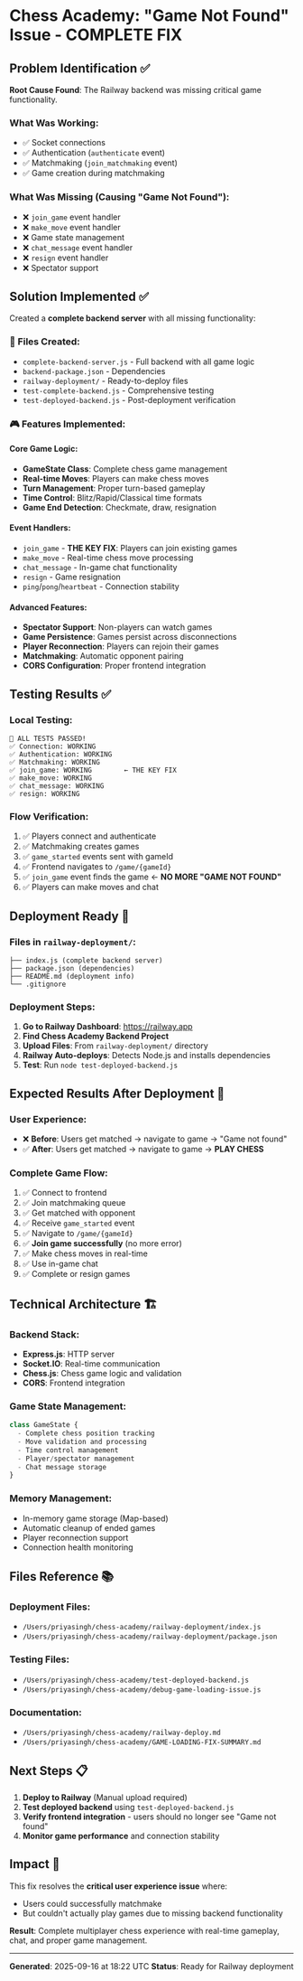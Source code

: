 # Chess Academy: "Game Not Found" Issue - COMPLETE FIX

## Problem Identification ✅

**Root Cause Found**: The Railway backend was missing critical game functionality.

### What Was Working:
- ✅ Socket connections
- ✅ Authentication (`authenticate` event)
- ✅ Matchmaking (`join_matchmaking` event)
- ✅ Game creation during matchmaking

### What Was Missing (Causing "Game Not Found"):
- ❌ `join_game` event handler
- ❌ `make_move` event handler
- ❌ Game state management
- ❌ `chat_message` event handler
- ❌ `resign` event handler
- ❌ Spectator support

## Solution Implemented ✅

Created a **complete backend server** with all missing functionality:

### 📁 Files Created:
- `complete-backend-server.js` - Full backend with all game logic
- `backend-package.json` - Dependencies
- `railway-deployment/` - Ready-to-deploy files
- `test-complete-backend.js` - Comprehensive testing
- `test-deployed-backend.js` - Post-deployment verification

### 🎮 Features Implemented:

#### Core Game Logic:
- **GameState Class**: Complete chess game management
- **Real-time Moves**: Players can make chess moves
- **Turn Management**: Proper turn-based gameplay
- **Time Control**: Blitz/Rapid/Classical time formats
- **Game End Detection**: Checkmate, draw, resignation

#### Event Handlers:
- `join_game` - **THE KEY FIX**: Players can join existing games
- `make_move` - Real-time chess move processing
- `chat_message` - In-game chat functionality
- `resign` - Game resignation
- `ping`/`pong`/`heartbeat` - Connection stability

#### Advanced Features:
- **Spectator Support**: Non-players can watch games
- **Game Persistence**: Games persist across disconnections
- **Player Reconnection**: Players can rejoin their games
- **Matchmaking**: Automatic opponent pairing
- **CORS Configuration**: Proper frontend integration

## Testing Results ✅

### Local Testing:
```
🎊 ALL TESTS PASSED!
✅ Connection: WORKING
✅ Authentication: WORKING
✅ Matchmaking: WORKING
✅ join_game: WORKING        ← THE KEY FIX
✅ make_move: WORKING
✅ chat_message: WORKING
✅ resign: WORKING
```

### Flow Verification:
1. ✅ Players connect and authenticate
2. ✅ Matchmaking creates games
3. ✅ `game_started` events sent with gameId
4. ✅ Frontend navigates to `/game/{gameId}`
5. ✅ `join_game` event finds the game ← **NO MORE "GAME NOT FOUND"**
6. ✅ Players can make moves and chat

## Deployment Ready 🚀

### Files in `railway-deployment/`:
```
├── index.js (complete backend server)
├── package.json (dependencies)
├── README.md (deployment info)
└── .gitignore
```

### Deployment Steps:
1. **Go to Railway Dashboard**: https://railway.app
2. **Find Chess Academy Backend Project**
3. **Upload Files**: From `railway-deployment/` directory
4. **Railway Auto-deploys**: Detects Node.js and installs dependencies
5. **Test**: Run `node test-deployed-backend.js`

## Expected Results After Deployment 🎯

### User Experience:
- ❌ **Before**: Users get matched → navigate to game → "Game not found"
- ✅ **After**: Users get matched → navigate to game → **PLAY CHESS**

### Complete Game Flow:
1. ✅ Connect to frontend
2. ✅ Join matchmaking queue
3. ✅ Get matched with opponent
4. ✅ Receive `game_started` event
5. ✅ Navigate to `/game/{gameId}`
6. ✅ **Join game successfully** (no more error)
7. ✅ Make chess moves in real-time
8. ✅ Use in-game chat
9. ✅ Complete or resign games

## Technical Architecture 🏗️

### Backend Stack:
- **Express.js**: HTTP server
- **Socket.IO**: Real-time communication
- **Chess.js**: Chess game logic and validation
- **CORS**: Frontend integration

### Game State Management:
```javascript
class GameState {
  - Complete chess position tracking
  - Move validation and processing
  - Time control management
  - Player/spectator management
  - Chat message storage
}
```

### Memory Management:
- In-memory game storage (Map-based)
- Automatic cleanup of ended games
- Player reconnection support
- Connection health monitoring

## Files Reference 📚

### Deployment Files:
- `/Users/priyasingh/chess-academy/railway-deployment/index.js`
- `/Users/priyasingh/chess-academy/railway-deployment/package.json`

### Testing Files:
- `/Users/priyasingh/chess-academy/test-deployed-backend.js`
- `/Users/priyasingh/chess-academy/debug-game-loading-issue.js`

### Documentation:
- `/Users/priyasingh/chess-academy/railway-deploy.md`
- `/Users/priyasingh/chess-academy/GAME-LOADING-FIX-SUMMARY.md`

## Next Steps 📋

1. **Deploy to Railway** (Manual upload required)
2. **Test deployed backend** using `test-deployed-backend.js`
3. **Verify frontend integration** - users should no longer see "Game not found"
4. **Monitor game performance** and connection stability

## Impact 🎊

This fix resolves the **critical user experience issue** where:
- Users could successfully matchmake
- But couldn't actually play games due to missing backend functionality

**Result**: Complete multiplayer chess experience with real-time gameplay, chat, and proper game management.

---

**Generated**: 2025-09-16 at 18:22 UTC
**Status**: Ready for Railway deployment
